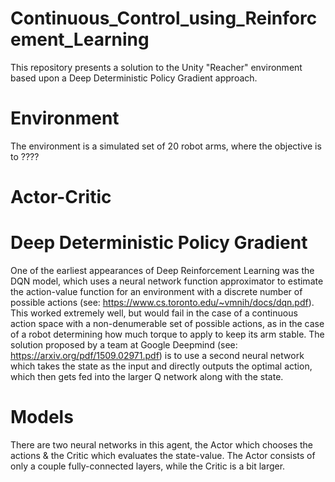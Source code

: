 # Continuous_Control_using_Reinforcement_Learning

This repository presents a solution to the Unity "Reacher" environment based upon a Deep Deterministic Policy Gradient approach.

# Environment
The environment is a simulated set of 20 robot arms, where the objective is to ????

# Actor-Critic


# Deep Deterministic Policy Gradient
One of the earliest appearances of Deep Reinforcement Learning was the DQN model, which uses a neural network function approximator to estimate the action-value 
function for an environment with a discrete number of possible actions (see: https://www.cs.toronto.edu/~vmnih/docs/dqn.pdf).  This worked extremely well, but would fail in the case of a continuous action space with a non-denumerable set of possible actions, as in the case of a robot determining how much torque to apply to keep its arm stable.
The solution proposed by a team at Google Deepmind (see: https://arxiv.org/pdf/1509.02971.pdf) is to use a second neural network which takes the state as the input and directly outputs the optimal action, which then gets fed into the larger Q network along with the state.  


# Models
There are two neural networks in this agent, the Actor which chooses the actions & the Critic which evaluates the state-value.
The Actor consists of only a couple fully-connected layers, while the Critic is a bit larger.

